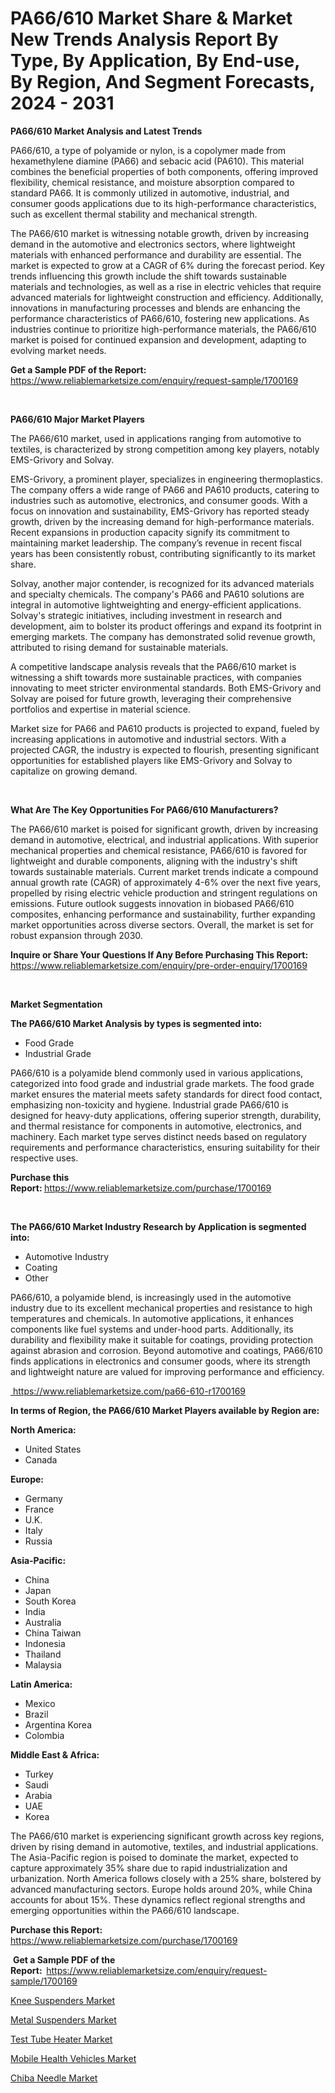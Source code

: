 <p><h1>PA66/610 Market Share & Market New Trends Analysis Report By Type, By Application, By End-use, By Region, And Segment Forecasts, 2024 - 2031</h1></p><p><strong>PA66/610 Market Analysis and Latest Trends</strong></p>
<p><p>PA66/610, a type of polyamide or nylon, is a copolymer made from hexamethylene diamine (PA66) and sebacic acid (PA610). This material combines the beneficial properties of both components, offering improved flexibility, chemical resistance, and moisture absorption compared to standard PA66. It is commonly utilized in automotive, industrial, and consumer goods applications due to its high-performance characteristics, such as excellent thermal stability and mechanical strength.</p><p>The PA66/610 market is witnessing notable growth, driven by increasing demand in the automotive and electronics sectors, where lightweight materials with enhanced performance and durability are essential. The market is expected to grow at a CAGR of 6% during the forecast period. Key trends influencing this growth include the shift towards sustainable materials and technologies, as well as a rise in electric vehicles that require advanced materials for lightweight construction and efficiency. Additionally, innovations in manufacturing processes and blends are enhancing the performance characteristics of PA66/610, fostering new applications. As industries continue to prioritize high-performance materials, the PA66/610 market is poised for continued expansion and development, adapting to evolving market needs.</p></p>
<p><strong>Get a Sample PDF of the Report:&nbsp;</strong> <a href="https://www.reliablemarketsize.com/enquiry/request-sample/1700169?utm_campaign=1564&utm_medium=2&utm_source=Github&utm_content=ia&utm_term=21102024&utm_id=pa66610">https://www.reliablemarketsize.com/enquiry/request-sample/1700169</a></p>
<p>&nbsp;</p>
<p><strong>PA66/610 Major Market Players</strong></p>
<p><p>The PA66/610 market, used in applications ranging from automotive to textiles, is characterized by strong competition among key players, notably EMS-Grivory and Solvay. </p><p>EMS-Grivory, a prominent player, specializes in engineering thermoplastics. The company offers a wide range of PA66 and PA610 products, catering to industries such as automotive, electronics, and consumer goods. With a focus on innovation and sustainability, EMS-Grivory has reported steady growth, driven by the increasing demand for high-performance materials. Recent expansions in production capacity signify its commitment to maintaining market leadership. The company’s revenue in recent fiscal years has been consistently robust, contributing significantly to its market share.</p><p>Solvay, another major contender, is recognized for its advanced materials and specialty chemicals. The company's PA66 and PA610 solutions are integral in automotive lightweighting and energy-efficient applications. Solvay's strategic initiatives, including investment in research and development, aim to bolster its product offerings and expand its footprint in emerging markets. The company has demonstrated solid revenue growth, attributed to rising demand for sustainable materials.</p><p>A competitive landscape analysis reveals that the PA66/610 market is witnessing a shift towards more sustainable practices, with companies innovating to meet stricter environmental standards. Both EMS-Grivory and Solvay are poised for future growth, leveraging their comprehensive portfolios and expertise in material science.</p><p>Market size for PA66 and PA610 products is projected to expand, fueled by increasing applications in automotive and industrial sectors. With a projected CAGR, the industry is expected to flourish, presenting significant opportunities for established players like EMS-Grivory and Solvay to capitalize on growing demand.</p></p>
<p>&nbsp;</p>
<p><strong>What Are The Key Opportunities For PA66/610 Manufacturers?</strong></p>
<p><p>The PA66/610 market is poised for significant growth, driven by increasing demand in automotive, electrical, and industrial applications. With superior mechanical properties and chemical resistance, PA66/610 is favored for lightweight and durable components, aligning with the industry's shift towards sustainable materials. Current market trends indicate a compound annual growth rate (CAGR) of approximately 4-6% over the next five years, propelled by rising electric vehicle production and stringent regulations on emissions. Future outlook suggests innovation in biobased PA66/610 composites, enhancing performance and sustainability, further expanding market opportunities across diverse sectors. Overall, the market is set for robust expansion through 2030.</p></p>
<p><strong>Inquire or Share Your Questions If Any Before Purchasing This Report:</strong> <a href="https://www.reliablemarketsize.com/enquiry/pre-order-enquiry/1700169?utm_campaign=1564&utm_medium=2&utm_source=Github&utm_content=ia&utm_term=21102024&utm_id=pa66610">https://www.reliablemarketsize.com/enquiry/pre-order-enquiry/1700169</a></p>
<p>&nbsp;</p>
<p><strong>Market Segmentation</strong></p>
<p><strong>The PA66/610 Market Analysis by types is segmented into:</strong></p>
<p><ul><li>Food Grade</li><li>Industrial Grade</li></ul></p>
<p><p>PA66/610 is a polyamide blend commonly used in various applications, categorized into food grade and industrial grade markets. The food grade market ensures the material meets safety standards for direct food contact, emphasizing non-toxicity and hygiene. Industrial grade PA66/610 is designed for heavy-duty applications, offering superior strength, durability, and thermal resistance for components in automotive, electronics, and machinery. Each market type serves distinct needs based on regulatory requirements and performance characteristics, ensuring suitability for their respective uses.</p></p>
<p><strong>Purchase this Report:&nbsp;</strong><a href="https://www.reliablemarketsize.com/purchase/1700169?utm_campaign=1564&utm_medium=2&utm_source=Github&utm_content=ia&utm_term=21102024&utm_id=pa66610">https://www.reliablemarketsize.com/purchase/1700169</a></p>
<p>&nbsp;</p>
<p><strong>The PA66/610 Market Industry Research by Application is segmented into:</strong></p>
<p><ul><li>Automotive Industry</li><li>Coating</li><li>Other</li></ul></p>
<p><p>PA66/610, a polyamide blend, is increasingly used in the automotive industry due to its excellent mechanical properties and resistance to high temperatures and chemicals. In automotive applications, it enhances components like fuel systems and under-hood parts. Additionally, its durability and flexibility make it suitable for coatings, providing protection against abrasion and corrosion. Beyond automotive and coatings, PA66/610 finds applications in electronics and consumer goods, where its strength and lightweight nature are valued for improving performance and efficiency.</p></p>
<p><a href="https://www.reliablemarketsize.com/pa66-610-r1700169?utm_campaign=1564&utm_medium=2&utm_source=Github&utm_content=ia&utm_term=21102024&utm_id=pa66610">&nbsp;https://www.reliablemarketsize.com/pa66-610-r1700169</a></p>
<p><strong>In terms of Region, the PA66/610 Market Players available by Region are:</strong></p>
<p>
    <p> <strong> North America: </strong>
        <ul>
            <li>United States</li>
            <li>Canada</li>
        </ul>
        </p> 
    <p> <strong> Europe: </strong>
        <ul>
            <li>Germany</li>
            <li>France</li>
            <li>U.K.</li>
            <li>Italy</li>
            <li>Russia</li>
        </ul>
        </p> 
    <p> <strong> Asia-Pacific: </strong>
        <ul>
            <li>China</li>
            <li>Japan</li>
            <li>South Korea</li>
            <li>India</li>
            <li>Australia</li>
            <li>China Taiwan</li>
            <li>Indonesia</li>
            <li>Thailand</li>
            <li>Malaysia</li>
        </ul>
        </p> 
    <p> <strong> Latin America: </strong>
        <ul>
            <li>Mexico</li>
            <li>Brazil</li>
            <li>Argentina Korea</li>
            <li>Colombia</li>
        </ul>
        </p> 
    <p> <strong> Middle East & Africa: </strong>
        <ul>
            <li>Turkey</li>
            <li>Saudi</li>
            <li>Arabia</li>
            <li>UAE</li>
            <li>Korea</li>
        </ul>
    </p>
    </p>
<p><p>The PA66/610 market is experiencing significant growth across key regions, driven by rising demand in automotive, textiles, and industrial applications. The Asia-Pacific region is poised to dominate the market, expected to capture approximately 35% share due to rapid industrialization and urbanization. North America follows closely with a 25% share, bolstered by advanced manufacturing sectors. Europe holds around 20%, while China accounts for about 15%. These dynamics reflect regional strengths and emerging opportunities within the PA66/610 landscape.</p></p>
<p><strong>Purchase this Report: </strong><a href="https://www.reliablemarketsize.com/purchase/1700169?utm_campaign=1564&utm_medium=2&utm_source=Github&utm_content=ia&utm_term=21102024&utm_id=pa66610">https://www.reliablemarketsize.com/purchase/1700169</a></p>
<p>&nbsp;<strong>Get a Sample PDF of the Report:&nbsp;&nbsp;</strong><a href="https://www.reliablemarketsize.com/enquiry/request-sample/1700169?utm_campaign=1564&utm_medium=2&utm_source=Github&utm_content=ia&utm_term=21102024&utm_id=pa66610">https://www.reliablemarketsize.com/enquiry/request-sample/1700169</a></p>
<p><strong></strong></p>
<p><p><a href="https://www.linkedin.com/pulse/knee-suspenders-market-analysis-report-global-insights-jhpjc?utm_campaign=1564&utm_medium=2&utm_source=Github&utm_content=ia&utm_term=21102024&utm_id=pa66610">Knee Suspenders Market</a></p><p><a href="https://www.linkedin.com/pulse/future-trends-global-metal-suspenders-market-insights-dbpoe?utm_campaign=1564&utm_medium=2&utm_source=Github&utm_content=ia&utm_term=21102024&utm_id=pa66610">Metal Suspenders Market</a></p><p><a href="https://www.linkedin.com/pulse/booming-test-tube-heater-market-sector-analysis-growth-projections-9galc?utm_campaign=1564&utm_medium=2&utm_source=Github&utm_content=ia&utm_term=21102024&utm_id=pa66610">Test Tube Heater Market</a></p><p><a href="https://github.com/abbislposival/Market-Research-Report-List-1/blob/main/mobile-health-vehicles-market.md?utm_campaign=1564&utm_medium=2&utm_source=Github&utm_content=ia&utm_term=21102024&utm_id=pa66610">Mobile Health Vehicles Market</a></p><p><a href="https://www.linkedin.com/pulse/chiba-needle-market-forecasts-trends-impact-analysis-2024--cwaec?utm_campaign=1564&utm_medium=2&utm_source=Github&utm_content=ia&utm_term=21102024&utm_id=pa66610">Chiba Needle Market</a></p></p>